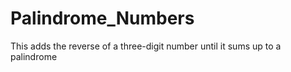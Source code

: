 # Palindrome_Numbers
This adds the reverse of a three-digit number until it sums up to a palindrome
